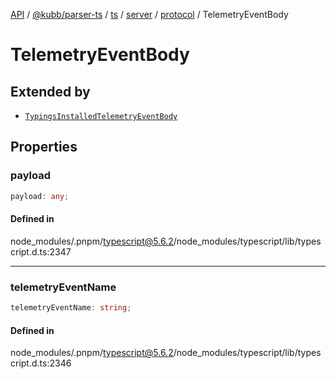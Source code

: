 [API](../../../../../../../../../packages.md) / [@kubb/parser-ts](../../../../../../../index.md) / [ts](../../../../../index.md) / [server](../../../index.md) / [protocol](../index.md) / TelemetryEventBody

# TelemetryEventBody

## Extended by

- [`TypingsInstalledTelemetryEventBody`](TypingsInstalledTelemetryEventBody.md)

## Properties

### payload

```ts
payload: any;
```

#### Defined in

node\_modules/.pnpm/typescript@5.6.2/node\_modules/typescript/lib/typescript.d.ts:2347

***

### telemetryEventName

```ts
telemetryEventName: string;
```

#### Defined in

node\_modules/.pnpm/typescript@5.6.2/node\_modules/typescript/lib/typescript.d.ts:2346
